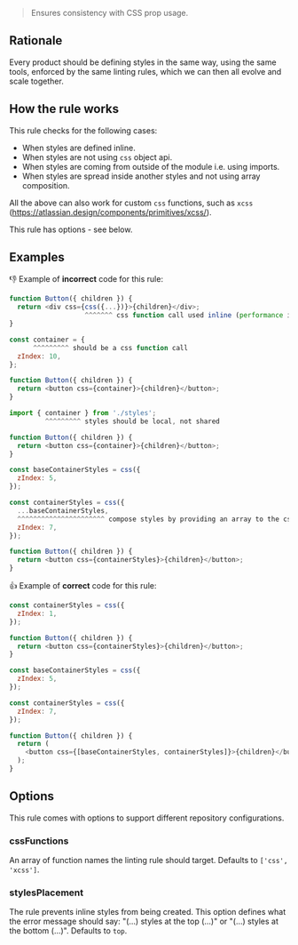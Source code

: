 > Ensures consistency with CSS prop usage.

## Rationale

Every product should be defining styles in the same way, using the same tools, enforced by the same linting rules, which we can then all evolve and scale together.

## How the rule works

This rule checks for the following cases:

- When styles are defined inline.
- When styles are not using `css` object api.
- When styles are coming from outside of the module i.e. using imports.
- When styles are spread inside another styles and not using array composition.

All the above can also work for custom `css` functions, such as `xcss` (https://atlassian.design/components/primitives/xcss/).

This rule has options - see below.

## Examples

👎 Example of **incorrect** code for this rule:

```js
function Button({ children }) {
  return <div css={css({...})}>{children}</div>;
                   ^^^^^^^ css function call used inline (performance issue)
}
```

```js
const container = {
      ^^^^^^^^^ should be a css function call
  zIndex: 10,
};

function Button({ children }) {
  return <button css={container}>{children}</button>;
}
```

```js
import { container } from './styles';
         ^^^^^^^^^ styles should be local, not shared

function Button({ children }) {
  return <button css={container}>{children}</button>;
}
```

```js
const baseContainerStyles = css({
  zIndex: 5,
});

const containerStyles = css({
  ...baseContainerStyles,
  ^^^^^^^^^^^^^^^^^^^^^^ compose styles by providing an array to the css call instead (see example below)
  zIndex: 7,
});

function Button({ children }) {
  return <button css={containerStyles}>{children}</button>;
}
```

👍 Example of **correct** code for this rule:

```js
const containerStyles = css({
  zIndex: 1,
});

function Button({ children }) {
  return <button css={containerStyles}>{children}</button>;
}
```

```js
const baseContainerStyles = css({
  zIndex: 5,
});

const containerStyles = css({
  zIndex: 7,
});

function Button({ children }) {
  return (
    <button css={[baseContainerStyles, containerStyles]}>{children}</button>
  );
}
```

## Options

This rule comes with options to support different repository configurations.

### cssFunctions

An array of function names the linting rule should target. Defaults to `['css', 'xcss']`.

### stylesPlacement

The rule prevents inline styles from being created. This option defines what the error message should say: "(...) styles at the top (...)" or "(...) styles at the bottom (...)".
Defaults to `top`.
